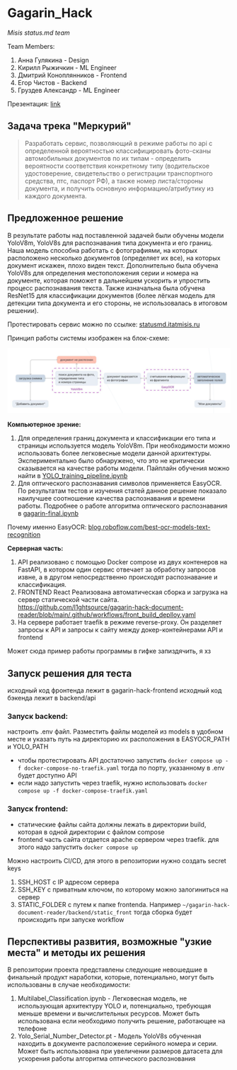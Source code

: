 # Gagarin_Hack 

*Misis status.md team*

Team Members:
1) Анна Гулякина - Design
2) Кирилл Рыжичкин - ML Engineer
3) Дмитрий Коноплянников - Frontend
4) Егор Чистов - Backend
5) Груздев Александр - ML Engineer

Презентация: [link](https://drive.google.com/file/d/1fZIjuwKuIodLqORF8AYsbfmmWOpGgiwP/view?usp=sharing)

## Задача трека "Меркурий"

> Разработать сервис, позволяющий в режиме работы по api с определенной вероятностью классифицировать фото-сканы автомобильных документов по их типам - определить вероятности соответствия конкретному типу (водительское удостоверение, свидетельство о регистрации транспортного средства, птс, паспорт РФ), а также номер листа/стороны документа, и получить основную информацию/атрибутику из каждого документа.

## Предложенное решение

В результате работы над поставленной задачей были обучены модели YoloV8m, YoloV8s для распознавания типа документа и его границ. Наша модель способна работать с фотографиями, на которых расположено несколько документов (определяет их все), на которых документ искажен, плохо виден текст. Дополнительно была обучена YoloV8s для определения местоположения серии и номера на документе, которая поможет в дальнейшем ускорить и упростить процесс распознавания текста. Также изначальна была обучена ResNet15 для классификации документов (более лёгкая модель для детекции типа документа и его стороны, не использовалась в итоговом решении). 

Протестировать сервис можно по ссылке: [statusmd.itatmisis.ru](http://statusmd.itatmisis.ru/)

Принцип работы системы изображен на блок-схеме:

![alt text](scheme.png)


**Компьютерное зрение:** 
1) Для определения границ документа и классификации его типа и страницы используется модель YoloV8m. При необходимости можно использовать более легковесные модели данной архитектуры. Экспериментально было обнаружено, что это не критически сказывается на качестве работы модели. Пайплайн обучения можно найти в [YOLO_training_pipeline.ipynb](https://github.com/l1ghtsource/gagarin-hack-document-reader/blob/main/ml/Yolo_training_pipeline.ipynb)
2) Для оптического распознавания символов применяется EasyOCR. По результатам тестов и изучения статей данное решение показало наилучшее соотношение качества распознавания и времени работы. Подробнее о работе алгоритма оптического распознавания в [gagarin-final.ipynb](https://github.com/l1ghtsource/gagarin-hack-document-reader/blob/main/ml/gagarin-final.ipynb)

Почему именно EasyOCR: [blog.roboflow.com/best-ocr-models-text-recognition](https://blog.roboflow.com/best-ocr-models-text-recognition/)


**Серверная часть:**
1) API реализовано с помощью Docker compose из двух контенеров на FastAPI, в котором один сервис отвечает за обработку запросов извне, а в другом непосредственно происходят распознавание и классификация.
2) FRONTEND React Реализована автоматическая сборка и загрузка на сервер статической части сайта. https://github.com/l1ghtsource/gagarin-hack-document-reader/blob/main/.github/workflows/front_build_deplloy.yaml
3) На сервере работает traefik в режиме reverse-proxy. Он разделяет запросы к API и запросы к сайту между докер-контейнерами API и frontend

Может сюда пример работы программы в гифке запиздячить, я хз 


## Запуск решения для теста
исходный код фронтенда лежит в gagarin-hack-frontend
исходный код бэкенда лежит в backend/api
### Запуск backend:
настроить .env файл.
Разместить файлы моделей из models в удобном месте и указать путь на директорию их расположения в EASYOCR_PATH и YOLO_PATH

 - чтобы протестировать API достаточно запустить ```docker compose up -f docker-compose-no-traefik.yaml``` тогда по порту, указанному в .env будет доступно API
 - если надо запустить через traefik, нужно использовать ```docker compose up -f docker-compose-traefik.yaml```


### Запуск frontend:

- статические файлы сайта должны лежать в директории build, которая в одной директории с файлом compose
- frontend часть сайта отдается apache сервером через traefik. для этого надо запустить ```docker compose up```

 Можно настроить CI/CD, для этого в репозитории нужно создать secret keys
 1. SSH_HOST с IP адресом сервера
 2. SSH_KEY с приватным ключом, по которому можно залогиниться на сервер
 3. STATIC_FOLDER с путем к папке frontenda. Например ```~/gagarin-hack-document-reader/backend/static_front```
 тогда сборка будет происходить при запуске workflow

## Перспективы развития, возможные "узкие места" и методы их решения 

В репозитории проекта представлены следующие невошедшие в финальный продукт наработки, которые, потенциально, могут быть использованы в случае необходимости: 

1) Multilabel_Classification.ipynb - Легковесная модель, не использующая архитектуру YOLO и, потенциально, требующая меньше времени и вычислительных ресурсов. Может быть использована если необходимо получить решение, работающее на телефоне
2) Yolo_Serial_Number_Detector.pt - Модель YoloV8s обученная находить в документе расположение серийного номера и серии. Может быть использована при увеличении размеров датасета для ускорения работы алгоритма оптического распознования
